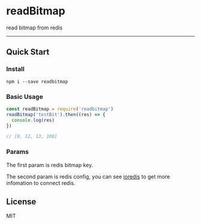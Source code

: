 # readBitmap
read bitmap from redis 

---

## Quick Start

### Install
`npm i --save readbitmap`

### Basic Usage

```js
const readBitmap = require('readbitmap')
readBitmap('testBit').then((res) => {
  console.log(res)
})

// [0, 12, 13, 100]
```

### Params

The first param is redis bitmap key.

The second param is redis config, you can see [ioredis](https://github.com/luin/ioredis#connect-to-redis) to get more infomation to connect redis.

## License
MIT



